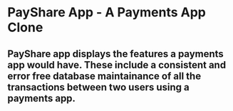 # PayShare App - A Payments App Clone 

## PayShare app displays the features a payments app would have. These include a consistent and error free database maintainance of all the transactions between two users using a payments app.
